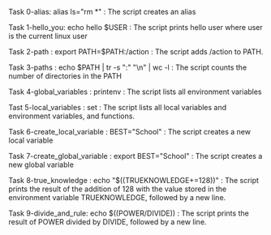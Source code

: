 Task 0-alias: alias ls="rm *" : The script creates an alias

Task 1-hello_you: echo hello $USER : The script prints hello user where user is the current linux user

Task 2-path : export PATH=$PATH:/action : The script adds /action to PATH.

Task 3-paths : echo $PATH | tr -s ":" "\n" | wc -l : The script counts the number of directories in the PATH

Task 4-global_variables : printenv : The script lists all environment variables

Tast 5-local_variables : set : The script lists all local variables and environment variables, and functions.

Task 6-create_local_variable : BEST="School" : The script creates a new local variable

Task 7-create_global_variable : export BEST="School" : The script creates a new global variable

Task 8-true_knowledge : echo "$((TRUEKNOWLEDGE+=128))" : The script prints the result of the addition of 128 with the value stored in the environment variable TRUEKNOWLEDGE, followed by a new line.

Task 9-divide_and_rule: echo $((POWER/DIVIDE)) : The script prints the result of POWER divided by DIVIDE, followed by a new line.